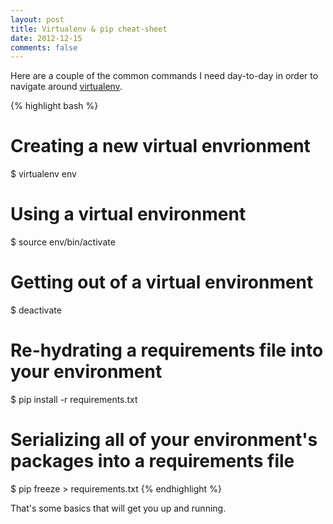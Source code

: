 ```yaml
---
layout: post
title: Virtualenv & pip cheat-sheet
date: 2012-12-15
comments: false
---
```


Here are a couple of the common commands I need day-to-day in order to navigate around [virtualenv](http://www.virtualenv.org/en/latest/).


{% highlight bash %}
# Creating a new virtual envrionment
$ virtualenv env

# Using a virtual environment
$ source env/bin/activate

# Getting out of a virtual environment
$ deactivate

# Re-hydrating a requirements file into your environment
$ pip install -r requirements.txt

# Serializing all of your environment's packages into a requirements file
$ pip freeze > requirements.txt
{% endhighlight %}

That's some basics that will get you up and running.